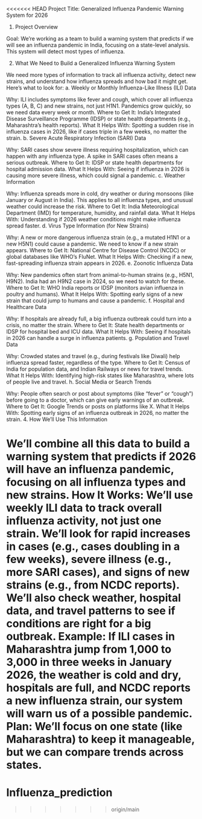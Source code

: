 <<<<<<< HEAD
Project Title: Generalized Influenza Pandemic Warning System for 2026

1. Project Overview

Goal: We’re working as a team to build a warning system that predicts if we will see an influenza pandemic in India, focusing on a state-level analysis. This system will detect most types of influenza.

2. What We Need to Build a Generalized Influenza Warning System

We need more types of information to track all influenza activity, detect new strains, and understand how influenza spreads and how bad it might get. Here’s what to look for:
a. Weekly or Monthly Influenza-Like Illness (ILI) Data

Why: ILI includes symptoms like fever and cough, which cover all influenza types (A, B, C) and new strains, not just H1N1. Pandemics grow quickly, so we need data every week or month.
Where to Get It: India’s Integrated Disease Surveillance Programme (IDSP) or state health departments (e.g., Maharashtra’s health reports).
What It Helps With: Spotting a sudden rise in influenza cases in 2026, like if cases triple in a few weeks, no matter the strain.
b. Severe Acute Respiratory Infection (SARI) Data

Why: SARI cases show severe illness requiring hospitalization, which can happen with any influenza type. A spike in SARI cases often means a serious outbreak.
Where to Get It: IDSP or state health departments for hospital admission data.
What It Helps With: Seeing if influenza in 2026 is causing more severe illness, which could signal a pandemic.
c. Weather Information

Why: Influenza spreads more in cold, dry weather or during monsoons (like January or August in India). This applies to all influenza types, and unusual weather could increase the risk.
Where to Get It: India Meteorological Department (IMD) for temperature, humidity, and rainfall data.
What It Helps With: Understanding if 2026 weather conditions might make influenza spread faster.
d. Virus Type Information (for New Strains)

Why: A new or more dangerous influenza strain (e.g., a mutated H1N1 or a new H5N1) could cause a pandemic. We need to know if a new strain appears.
Where to Get It: National Centre for Disease Control (NCDC) or global databases like WHO’s FluNet.
What It Helps With: Checking if a new, fast-spreading influenza strain appears in 2026.
e. Zoonotic Influenza Data

Why: New pandemics often start from animal-to-human strains (e.g., H5N1, H9N2). India had an H9N2 case in 2024, so we need to watch for these.
Where to Get It: WHO India reports or IDSP (monitors avian influenza in poultry and humans).
What It Helps With: Spotting early signs of a new strain that could jump to humans and cause a pandemic.
f. Hospital and Healthcare Data

Why: If hospitals are already full, a big influenza outbreak could turn into a crisis, no matter the strain.
Where to Get It: State health departments or IDSP for hospital bed and ICU data.
What It Helps With: Seeing if hospitals in 2026 can handle a surge in influenza patients.
g. Population and Travel Data

Why: Crowded states and travel (e.g., during festivals like Diwali) help influenza spread faster, regardless of the type.
Where to Get It: Census of India for population data, and Indian Railways or news for travel trends.
What It Helps With: Identifying high-risk states like Maharashtra, where lots of people live and travel.
h. Social Media or Search Trends

Why: People often search or post about symptoms (like “fever” or “cough”) before going to a doctor, which can give early warnings of an outbreak.
Where to Get It: Google Trends or posts on platforms like X.
What It Helps With: Spotting early signs of an influenza outbreak in 2026, no matter the strain.
4. How We’ll Use This Information

We’ll combine all this data to build a warning system that predicts if 2026 will have an influenza pandemic, focusing on all influenza types and new strains.
How It Works:
We’ll use weekly ILI data to track overall influenza activity, not just one strain.
We’ll look for rapid increases in cases (e.g., cases doubling in a few weeks), severe illness (e.g., more SARI cases), and signs of new strains (e.g., from NCDC reports).
We’ll also check weather, hospital data, and travel patterns to see if conditions are right for a big outbreak.
Example: If ILI cases in Maharashtra jump from 1,000 to 3,000 in three weeks in January 2026, the weather is cold and dry, hospitals are full, and NCDC reports a new influenza strain, our system will warn us of a possible pandemic.
Plan: We’ll focus on one state (like Maharashtra) to keep it manageable, but we can compare trends across states.
=======
# Influenza_prediction
>>>>>>> origin/main
